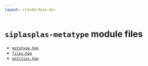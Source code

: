 ```yaml
---
layout: standardese-doc
---
```



# `siplasplas-metatype` module files


 - [`metatype.hpp`]({{site.url}}{{site.baseurl}}/doc/standardese/master/siplasplas-metatype/metatype.html)
 - [`files.hpp`]({{site.url}}{{site.baseurl}}/doc/standardese/master/siplasplas-metatype/files.html)
 - [`entities.hpp`]({{site.url}}{{site.baseurl}}/doc/standardese/master/siplasplas-metatype/entities.html)